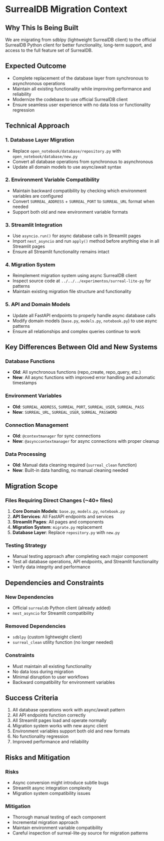 # SurrealDB Migration Context

## Why This Is Being Built

We are migrating from sdblpy (lightweight SurrealDB client) to the official SurrealDB Python client for better functionality, long-term support, and access to the full feature set of SurrealDB.

## Expected Outcome

- Complete replacement of the database layer from synchronous to asynchronous operations
- Maintain all existing functionality while improving performance and reliability
- Modernize the codebase to use official SurrealDB client
- Ensure seamless user experience with no data loss or functionality regression

## Technical Approach

### 1. Database Layer Migration
- Replace `open_notebook/database/repository.py` with `open_notebook/database/new.py`
- Convert all database operations from synchronous to asynchronous
- Update all domain models to use async/await syntax

### 2. Environment Variable Compatibility
- Maintain backward compatibility by checking which environment variables are configured
- Convert `SURREAL_ADDRESS` + `SURREAL_PORT` to `SURREAL_URL` format when needed
- Support both old and new environment variable formats

### 3. Streamlit Integration
- Use `asyncio.run()` for async database calls in Streamlit pages
- Import `nest_asyncio` and run `apply()` method before anything else in all Streamlit pages
- Ensure all Streamlit functionality remains intact

### 4. Migration System
- Reimplement migration system using async SurrealDB client
- Inspect source code at `../../../experimentos/surreal-lite-py` for patterns
- Maintain existing migration file structure and functionality

### 5. API and Domain Models
- Update all FastAPI endpoints to properly handle async database calls
- Modify domain models (`base.py`, `models.py`, `notebook.py`) to use async patterns
- Ensure all relationships and complex queries continue to work

## Key Differences Between Old and New Systems

### Database Functions
- **Old**: All synchronous functions (repo_create, repo_query, etc.)
- **New**: All async functions with improved error handling and automatic timestamps

### Environment Variables
- **Old**: `SURREAL_ADDRESS`, `SURREAL_PORT`, `SURREAL_USER`, `SURREAL_PASS`
- **New**: `SURREAL_URL`, `SURREAL_USER`, `SURREAL_PASSWORD`

### Connection Management
- **Old**: `@contextmanager` for sync connections
- **New**: `@asynccontextmanager` for async connections with proper cleanup

### Data Processing
- **Old**: Manual data cleaning required (`surreal_clean` function)
- **New**: Built-in data handling, no manual cleaning needed

## Migration Scope

### Files Requiring Direct Changes (~40+ files)
1. **Core Domain Models**: `base.py`, `models.py`, `notebook.py`
2. **API Services**: All FastAPI endpoints and services
3. **Streamlit Pages**: All pages and components
4. **Migration System**: `migrate.py` replacement
5. **Database Layer**: Replace `repository.py` with `new.py`

### Testing Strategy
- Manual testing approach after completing each major component
- Test all database operations, API endpoints, and Streamlit functionality
- Verify data integrity and performance

## Dependencies and Constraints

### New Dependencies
- Official `surrealdb` Python client (already added)
- `nest_asyncio` for Streamlit compatibility

### Removed Dependencies
- `sdblpy` (custom lightweight client)
- `surreal_clean` utility function (no longer needed)

### Constraints
- Must maintain all existing functionality
- No data loss during migration
- Minimal disruption to user workflows
- Backward compatibility for environment variables

## Success Criteria

1. All database operations work with async/await pattern
2. All API endpoints function correctly
3. All Streamlit pages load and operate normally
4. Migration system works with new async client
5. Environment variables support both old and new formats
6. No functionality regression
7. Improved performance and reliability

## Risks and Mitigation

### Risks
- Async conversion might introduce subtle bugs
- Streamlit async integration complexity
- Migration system compatibility issues

### Mitigation
- Thorough manual testing of each component
- Incremental migration approach
- Maintain environment variable compatibility
- Careful inspection of surreal-lite-py source for migration patterns